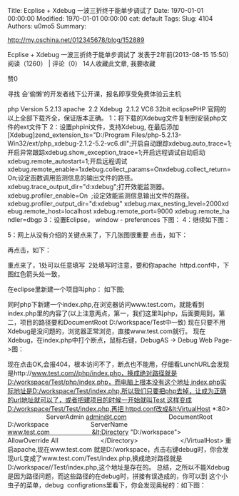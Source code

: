 Title: Ecplise + Xdebug 一波三折终于能单步调试了
Date: 1970-01-01 00:00:00
Modified: 1970-01-01 00:00:00
cat: default
Tags: 
Slug: 4104
Authors: u0mo5 
Summary: 

http://my.oschina.net/012345678/blog/152889

Ecplise + Xdebug 一波三折终于能单步调试了
发表于2年前(2013-08-15 15:50)   阅读（1260） | 评论（0） 14人收藏此文章, 我要收藏

赞0

寻找 会’偷懒’的开发者线下公开课，报名即享受免费体验云主机


php Version 5.2.13
apache  2.2
Xdebug  2.1.2 VC6 32bit
eclipsePHP 官网的
以上全部下载齐全，保证版本正确。
1：将下载的Xdebug文件复制到安装php文件的ext文件下
2：设置phpini文件，支持Xdebug, 在最后添加
[Xdebug]zend_extension_ts="D:/Program Files/php-5.2.13-Win32/ext/php_xdebug-2.1.2-5.2-vc6.dll";开启自动跟踪xdebug.auto_trace=1;开启异常跟踪xdebug.show_exception_trace=1;开启远程调试自动启动xdebug.remote_autostart=1;开启远程调试xdebug.remote_enable=1xdebug.collect_params=Onxdebug.collect_return=On;设定函数调用监测信息的输出文件的路径。xdebug.trace_output_dir="d:xdebug";打开效能监测器。xdebug.profiler_enable=On  ;设定效能监测信息输出文件的路径。xdebug.profiler_output_dir="d:xdebug" xdebug.max_nesting_level=2000xdebug.remote_host=localhost xdebug.remote_port=9000 xdebug.remote_handler=dbgp
3：设置Eclipse，
window - preferences 下图：
4：继续如下图：

5：网上从没有介绍的关键点来了，下几张图很重要
点击，如下：

再点击，如下：

重点来了，1处可以任意填写  2处填写时注意，要和你apache  httpd.conf中，下图红色箭头处一致，

在eclipse里新建一个项目叫php：
如下图;

同时php下新建一个index.php,在浏览器访问www.test.com，就能看到index.php里的内容了(以上注意两点，第一，我们这里叫php，后面要用到，第二，项目的路径要和DocumentRoot D:/workspace/Test中一致)
现在只要不用Xdebug是没问题的，浏览器正常浏览，直接www.test.com就行。
现在Xdebug，在index.php中打个断点，鼠标右键，DebugAS -&gt; Debug Web Page-&gt;图：

现在点击OK,会报404，根本访问不了，断点也不能用，仔细看LunchURL会发现是http://www.test.com//php/index.php，换成绝对路径就是D:/workspace/Test/php/index.php，而电脑上根本没有这个地址,index.php实际地址是D:/workspace/Test/index.php,所以我们只要把php去掉，让成为正确的url地址就可以了，或者把建项目的时候一开始就叫Test,这样变成D:/workspace/Test/Test/index.php,再把 httpd.conf改成&lt;VirtualHost *:80&gt;                        ServerAdmin admin@t.com                        DocumentRoot D:/workspace                        ServerName www.test.com                        &lt;Directory "D:/workspace"&gt;                        AllowOverride All                        &lt;/Directory&gt;                        &lt;/VirtualHost&gt;
重启apache,现在www.test.com 就是D:/workspace，点击右键debug时，你会发现urL变成了www.test.com/Test/index.php,换成绝对路径就是D:/workspace//Test/index.php,这个地址是存在的。
总结，之所以不能Xdebug是因为路径问题，而这些路径的在debug时，拼接有误造成的，你可以到
这个小虫子的菜单，debug  configrations里看下，你会发现奥秘的：如下图：

 


